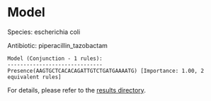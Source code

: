 
# Model

Species: escherichia coli

Antibiotic: piperacillin_tazobactam

```
Model (Conjunction - 1 rules):
------------------------------
Presence(AAGTGCTCACACAGATTGTCTGATGAAAATG) [Importance: 1.00, 2 equivalent rules]

```

For details, please refer to the [results directory](../../../../../results/scm_b/escherichia%20coli/piperacillin_tazobactam/repeat_8/).

